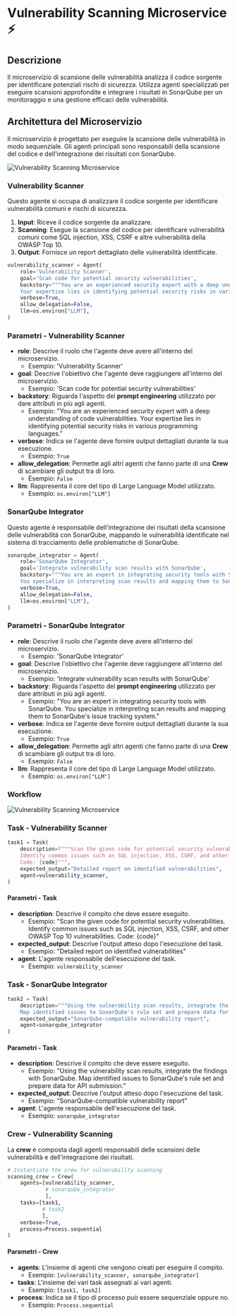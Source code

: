 # Vulnerability Scanning Microservice ⚡

## Descrizione

Il microservizio di scansione delle vulnerabilità analizza il codice sorgente per identificare potenziali rischi di sicurezza. Utilizza agenti specializzati per eseguire scansioni approfondite e integrare i risultati in SonarQube per un monitoraggio e una gestione efficaci delle vulnerabilità.

## Architettura del Microservizio

Il microservizio è progettato per eseguire la scansione delle vulnerabilità in modo sequenziale. Gli agenti principali sono responsabili della scansione del codice e dell'integrazione dei risultati con SonarQube.

![Vulnerability Scanning Microservice](./doc-images-scanning/micro-scanning.png)

### Vulnerability Scanner

Questo agente si occupa di analizzare il codice sorgente per identificare vulnerabilità comuni e rischi di sicurezza.

1. **Input**: Riceve il codice sorgente da analizzare.
2. **Scanning**: Esegue la scansione del codice per identificare vulnerabilità comuni come SQL injection, XSS, CSRF e altre vulnerabilità della OWASP Top 10.
3. **Output**: Fornisce un report dettagliato delle vulnerabilità identificate.

```python
vulnerability_scanner = Agent(
    role='Vulnerability Scanner',
    goal='Scan code for potential security vulnerabilities',
    backstory="""You are an experienced security expert with a deep understanding of code vulnerabilities.
    Your expertise lies in identifying potential security risks in various programming languages.""",
    verbose=True,
    allow_delegation=False,
    llm=os.environ["LLM"],
)
```

### Parametri - Vulnerability Scanner

- **role**: Descrive il ruolo che l'agente deve avere all'interno del microservizio.
  - Esempio: 'Vulnerability Scanner'
- **goal**: Descrive l'obiettivo che l'agente deve raggiungere all'interno del microservizio.
  - Esempio: 'Scan code for potential security vulnerabilities'
- **backstory**: Riguarda l'aspetto del **prompt engineering** utilizzato per dare attributi in più agli agenti.
  - Esempio: "You are an experienced security expert with a deep understanding of code vulnerabilities. Your expertise lies in identifying potential security risks in various programming languages."
- **verbose**: Indica se l'agente deve fornire output dettagliati durante la sua esecuzione.
  - Esempio: `True`
- **allow_delegation**: Permette agli altri agenti che fanno parte di una **Crew** di scambiare gli output tra di loro.
  - Esempio: `False`
- **llm**: Rappresenta il core del tipo di Large Language Model utilizzato.
  - Esempio: `os.environ["LLM"]`

### SonarQube Integrator

Questo agente è responsabile dell'integrazione dei risultati della scansione delle vulnerabilità con SonarQube, mappando le vulnerabilità identificate nel sistema di tracciamento delle problematiche di SonarQube.

```python
sonarqube_integrator = Agent(
    role='SonarQube Integrator',
    goal='Integrate vulnerability scan results with SonarQube',
    backstory="""You are an expert in integrating security tools with SonarQube.
    You specialize in interpreting scan results and mapping them to SonarQube's issue tracking system.""",
    verbose=True,
    allow_delegation=False,
    llm=os.environ["LLM"],
)
```

### Parametri - SonarQube Integrator

- **role**: Descrive il ruolo che l'agente deve avere all'interno del microservizio.
  - Esempio: 'SonarQube Integrator'
- **goal**: Descrive l'obiettivo che l'agente deve raggiungere all'interno del microservizio.
  - Esempio: 'Integrate vulnerability scan results with SonarQube'
- **backstory**: Riguarda l'aspetto del **prompt engineering** utilizzato per dare attributi in più agli agenti.
  - Esempio: "You are an expert in integrating security tools with SonarQube. You specialize in interpreting scan results and mapping them to SonarQube's issue tracking system."
- **verbose**: Indica se l'agente deve fornire output dettagliati durante la sua esecuzione.
  - Esempio: `True`
- **allow_delegation**: Permette agli altri agenti che fanno parte di una **Crew** di scambiare gli output tra di loro.
  - Esempio: `False`
- **llm**: Rappresenta il core del tipo di Large Language Model utilizzato.
  - Esempio: `os.environ["LLM"]`

### Workflow 

![Vulnerability Scanning Microservice](./doc-images-scanning/workflow-scanning.png)


### Task - Vulnerability Scanner

```python
task1 = Task(
    description=f"""Scan the given code for potential security vulnerabilities.
    Identify common issues such as SQL injection, XSS, CSRF, and other OWASP Top 10 vulnerabilities.
    Code: {code}""",
    expected_output="Detailed report on identified vulnerabilities",
    agent=vulnerability_scanner,
)
```

#### Parametri - Task

- **description**: Descrive il compito che deve essere eseguito.
  - Esempio: "Scan the given code for potential security vulnerabilities. Identify common issues such as SQL injection, XSS, CSRF, and other OWASP Top 10 vulnerabilities. Code: {code}"
- **expected_output**: Descrive l'output atteso dopo l'esecuzione del task.
  - Esempio: "Detailed report on identified vulnerabilities"
- **agent**: L'agente responsabile dell'esecuzione del task.
  - Esempio: `vulnerability_scanner`

### Task - SonarQube Integrator

```python
task2 = Task(
    description="""Using the vulnerability scan results, integrate the findings with SonarQube.
    Map identified issues to SonarQube's rule set and prepare data for API submission.""",
    expected_output="SonarQube-compatible vulnerability report",
    agent=sonarqube_integrator
)
```

#### Parametri - Task

- **description**: Descrive il compito che deve essere eseguito.
  - Esempio: "Using the vulnerability scan results, integrate the findings with SonarQube. Map identified issues to SonarQube's rule set and prepare data for API submission."
- **expected_output**: Descrive l'output atteso dopo l'esecuzione del task.
  - Esempio: "SonarQube-compatible vulnerability report"
- **agent**: L'agente responsabile dell'esecuzione del task.
  - Esempio: `sonarqube_integrator`

### Crew - Vulnerability Scanning

La **crew** è composta dagli agenti responsabili delle scansioni delle vulnerabilità e dell'integrazione dei risultati.

```python
# Instantiate the crew for vulnerability scanning
scanning_crew = Crew(
    agents=[vulnerability_scanner,
            # sonarqube_integrator
            ],
    tasks=[task1,
           # task2
           ],
    verbose=True,
    process=Process.sequential
)
```

#### Parametri - Crew

- **agents**: L'insieme di agenti che vengono creati per eseguire il compito.
  - Esempio: `[vulnerability_scanner, sonarqube_integrator]`
- **tasks**: L'insieme dei vari task assegnati ai vari agenti.
  - Esempio: `[task1, task2]`
- **process**: Indica se il tipo di processo può essere sequenziale oppure no.
  - Esempio: `Process.sequential`
